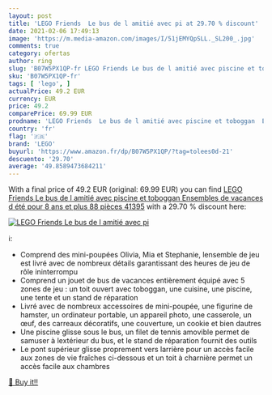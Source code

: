 ```yaml
---
layout: post
title: 'LEGO Friends  Le bus de l amitié avec pi at 29.70 % discount'
date: 2021-02-06 17:49:13
image: 'https://m.media-amazon.com/images/I/51jEMYQpSLL._SL200_.jpg'
comments: true
category: ofertas
author: ring
slug: 'B07W5PX1QP-fr LEGO Friends Le bus de l amitié avec piscine et toboggan...'
sku: 'B07W5PX1QP-fr'
tags: [ 'lego', ]
actualPrice: 49.2 EUR
currency: EUR
price: 49.2
comparePrice: 69.99 EUR
prodname: 'LEGO Friends  Le bus de l amitié avec piscine et toboggan  Ensembles de vacances d été pour 8 ans et plus  88 pièces  41395'
country: 'fr'
flag: '🇫🇷'
brand: 'LEGO'
buyurl: 'https://www.amazon.fr/dp/B07W5PX1QP/?tag=tolees0d-21'
descuento: '29.70'
average: '49.8589473684211'
---
```


With a final price of 49.2 EUR (original: 69.99 EUR) you can find [LEGO Friends  Le bus de l amitié avec piscine et toboggan  Ensembles de vacances d été pour 8 ans et plus  88 pièces  41395](https://www.amazon.fr/dp/B07W5PX1QP/?tag=tolees0d-21) with a  29.70 % discount here:

[![LEGO Friends  Le bus de l amitié avec pi](https://m.media-amazon.com/images/I/51jEMYQpSLL._SL200_.jpg)](https://www.amazon.fr/dp/B07W5PX1QP/?tag=tolees0d-21)

ℹ️:

- Comprend des mini-poupées Olivia, Mia et Stephanie, lensemble de jeu est livré avec de nombreux détails garantissant des heures de jeu de rôle ininterrompu
- Comprend un jouet de bus de vacances entièrement équipé avec 5 zones de jeu : un toit ouvert avec toboggan, une cuisine, une piscine, une tente et un stand de réparation
- Livré avec de nombreux accessoires de mini-poupée, une figurine de hamster, un ordinateur portable, un appareil photo, une casserole, un œuf, des carreaux décoratifs, une couverture, un cookie et bien dautres
- Une piscine glisse sous le bus, un filet de tennis amovible permet de samuser à lextérieur du bus, et le stand de réparation fournit des outils
- Le pont supérieur glisse proprement vers larrière pour un accès facile aux zones de vie fraîches ci-dessous et un toit à charnière permet un accès facile aux chambres

[🛒 Buy it!!](https://www.amazon.fr/dp/B07W5PX1QP/?tag=tolees0d-21)
